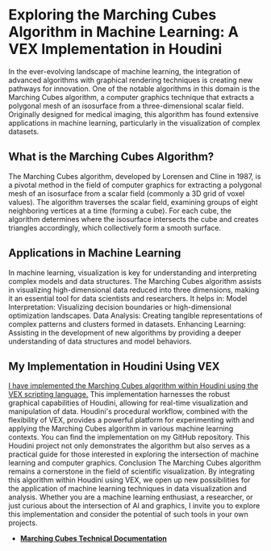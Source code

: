 # Exploring the Marching Cubes Algorithm in Machine Learning: A VEX Implementation in Houdini

In the ever-evolving landscape of machine learning, the integration of advanced algorithms with graphical rendering techniques is creating new pathways for innovation.
One of the notable algorithms in this domain is the Marching Cubes algorithm, a computer graphics technique that extracts a polygonal mesh of an isosurface from a three-dimensional scalar field.
Originally designed for medical imaging, this algorithm has found extensive applications in machine learning, particularly in the visualization of complex datasets.

## What is the Marching Cubes Algorithm?

The Marching Cubes algorithm, developed by Lorensen and Cline in 1987, is a pivotal method in the field of computer graphics for extracting a polygonal mesh of an isosurface from a scalar field (commonly a 3D grid of voxel values). 
The algorithm traverses the scalar field, examining groups of eight neighboring vertices at a time (forming a cube). For each cube, the algorithm determines where the isosurface intersects the cube and creates triangles accordingly, which collectively form a smooth surface.

## Applications in Machine Learning

In machine learning, visualization is key for understanding and interpreting complex models and data structures. The Marching Cubes algorithm assists in visualizing high-dimensional data reduced into three dimensions, making it an essential tool for data scientists and researchers. It helps in:
Model Interpretation: Visualizing decision boundaries or high-dimensional optimization landscapes.
Data Analysis: Creating tangible representations of complex patterns and clusters formed in datasets.
Enhancing Learning: Assisting in the development of new algorithms by providing a deeper understanding of data structures and model behaviors.

## My Implementation in Houdini Using VEX

[I have implemented the Marching Cubes algorithm within Houdini using the VEX scripting language.](https://github.com/mrnsapple/HoudiniTips/projects/MarchingCubes/src)
This implementation harnesses the robust graphical capabilities of Houdini, allowing for real-time visualization and manipulation of data. Houdini's procedural workflow, combined with the flexibility of VEX, provides a powerful platform for experimenting with and applying the Marching Cubes algorithm in various machine learning contexts.
You can find the implementation on my GitHub repository. This Houdini project not only demonstrates the algorithm but also serves as a practical guide for those interested in exploring the intersection of machine learning and computer graphics.
Conclusion
The Marching Cubes algorithm remains a cornerstone in the field of scientific visualization. By integrating this algorithm within Houdini using VEX, we open up new possibilities for the application of machine learning techniques in data visualization and analysis. 
Whether you are a machine learning enthusiast, a researcher, or just curious about the intersection of AI and graphics, I invite you to explore this implementation and consider the potential of such tools in your own projects.


- [**Marching Cubes Technical Documentation**](https://github.com/mrnsapple/HoudiniTips/blob/main/projects/MarchingCubes/docs/TECH_DOCS.md)
